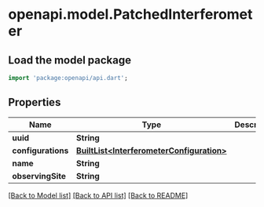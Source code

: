 # openapi.model.PatchedInterferometer

## Load the model package
```dart
import 'package:openapi/api.dart';
```

## Properties
Name | Type | Description | Notes
------------ | ------------- | ------------- | -------------
**uuid** | **String** |  | [optional] 
**configurations** | [**BuiltList&lt;InterferometerConfiguration&gt;**](InterferometerConfiguration.md) |  | [optional] 
**name** | **String** |  | [optional] 
**observingSite** | **String** |  | [optional] 

[[Back to Model list]](../README.md#documentation-for-models) [[Back to API list]](../README.md#documentation-for-api-endpoints) [[Back to README]](../README.md)


